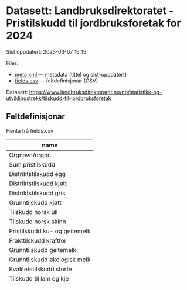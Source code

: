 # Datasett:     Landbruksdirektoratet - Pristilskudd til jordbruksforetak for 2024
 Sist oppdatert: 2025-03-07 16:15

 Filer:
  - [meta.xml](meta.xml) — metadata (tittel og sist-oppdatert)
  - [fields.csv](fields.csv) — feltdefinisjonar (CSV)

Datasett: https://www.landbruksdirektoratet.no/nb/statistikk-og-utviklingstrekk/tilskudd-til-jordbruksforetak


## Feltdefinisjonar
Henta frå fields.csv

| name |
| --- |
| Orgnavn/orgnr. |
| Sum pristilskudd |
| Distriktstilskudd egg |
| Distriktstilskudd kjøtt |
| Distriktstilskudd gris |
| Grunntilskudd kjøtt |
| Tilskudd norsk ull |
| Tilskudd norsk skinn |
| Pristilskudd ku- og geitemelk |
| Frakttilskudd kraftfor |
| Grunntilskudd geitemelk |
| Grunntilskudd økologisk melk |
| Kvalitetstilskudd storfe |
| Tilskudd til lam og kje |
